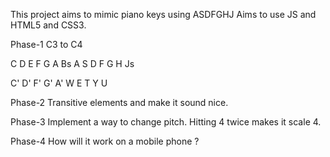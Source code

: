 This project aims to mimic piano keys using ASDFGHJ
Aims to use JS and HTML5 and CSS3.

Phase-1
C3 to C4

C D E F G A Bs
A S D F G H Js

C' D' F' G' A'
W  E  T  Y  U

Phase-2
Transitive elements and make it sound nice.

Phase-3
Implement a way to change pitch.
Hitting 4 twice makes it scale 4.

Phase-4
How will it work on a mobile phone ?
